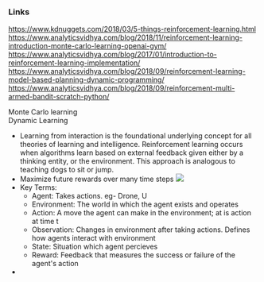 ### Links
https://www.kdnuggets.com/2018/03/5-things-reinforcement-learning.html <br/>
https://www.analyticsvidhya.com/blog/2018/11/reinforcement-learning-introduction-monte-carlo-learning-openai-gym/ <br/>
https://www.analyticsvidhya.com/blog/2017/01/introduction-to-reinforcement-learning-implementation/ <br/>
https://www.analyticsvidhya.com/blog/2018/09/reinforcement-learning-model-based-planning-dynamic-programming/ <br/>
https://www.analyticsvidhya.com/blog/2018/09/reinforcement-multi-armed-bandit-scratch-python/ <br/>

Monte Carlo learning <br/>
Dynamic Learning <br/>


* Learning from interaction is the foundational underlying concept for all theories of learning and intelligence. Reinforcement learning occurs when algorithms learn based on external feedback given either by a thinking entity, or the environment. This approach is analogous to teaching dogs to sit or jump. <br/>
* Maximize future rewards over many time steps
![](https://www.kdnuggets.com/images/reinforcement-learning-fig1-700.jpg)
* Key Terms:
  * Agent: Takes actions. eg- Drone, U
  * Environment: The world in which the agent exists and operates
  * Action: A move the agent can make in the environment; at is action at time t
  * Observation: Changes in environment after taking actions. Defines how agents interact with environment
  * State: Situation which agent percieves
  * Reward: Feedback that measures the success or failure of the agent's action
*   
